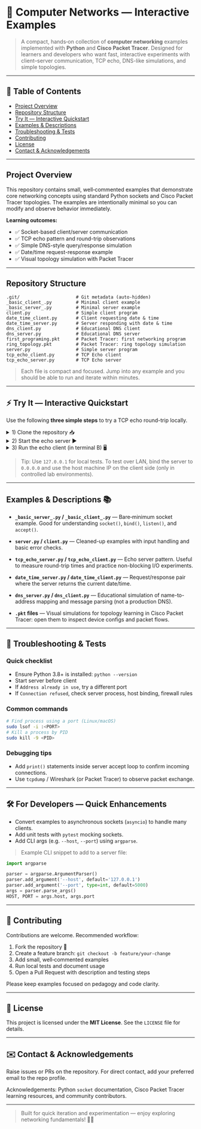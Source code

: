 # 🚀 Computer Networks — Interactive Examples

> A compact, hands‑on collection of **computer networking** examples implemented with **Python** and **Cisco Packet Tracer**. Designed for learners and developers who want fast, interactive experiments with client–server communication, TCP echo, DNS-like simulations, and simple topologies.

---

## 📌 Table of Contents

* [Project Overview](#project-overview)
* [Repository Structure](#repository-structure)
* [Try It — Interactive Quickstart](#try-it---interactive-quickstart)
* [Examples & Descriptions](#examples--descriptions)
* [Troubleshooting & Tests](#troubleshooting--tests)
* [Contributing](#contributing)
* [License](#license)
* [Contact & Acknowledgements](#contact--acknowledgements)

---

## Project Overview

This repository contains small, well‑commented examples that demonstrate core networking concepts using standard Python sockets and Cisco Packet Tracer topologies. The examples are intentionally minimal so you can modify and observe behavior immediately.

**Learning outcomes:**

* ✅ Socket-based client/server communication
* ✅ TCP echo pattern and round-trip observations
* ✅ Simple DNS-style query/response simulation
* ✅ Date/time request-response example
* ✅ Visual topology simulation with Packet Tracer

---

## Repository Structure

```
.git/                     # Git metadata (auto-hidden)
_basic_client_.py         # Minimal client example
_basic_server_.py         # Minimal server example
client.py                 # Simple client program
date_time_client.py       # Client requesting date & time
date_time_server.py       # Server responding with date & time
dns_client.py             # Educational DNS client
dns_server.py             # Educational DNS server
first_programing.pkt      # Packet Tracer: first networking program
ring_topology.pkt         # Packet Tracer: ring topology simulation
server.py                 # Simple server program
tcp_echo_client.py        # TCP Echo client
tcp_echo_server.py        # TCP Echo server
```

> Each file is compact and focused. Jump into any example and you should be able to run and iterate within minutes.

---

## ⚡ Try It — Interactive Quickstart

Use the following **three simple steps** to try a TCP echo round-trip locally.

<details>
<summary>1) Clone the repository 📥</summary>

```bash
git clone https://github.com/your-username/computer-networks-examples.git
cd computer-networks-examples
```

</details>

<details>
<summary>2) Start the echo server ▶️</summary>

```bash
# Start server in terminal A
python tcp_echo_server.py
# or
python3 tcp_echo_server.py
```

If the script contains configurable host/port variables, open it and adjust `HOST = '127.0.0.1'` and `PORT = 5000` (or your preferred port).

</details>

<details>
<summary>3) Run the echo client (in terminal B) 🖥️</summary>

```bash
python tcp_echo_client.py
# or
python3 tcp_echo_client.py
```

Type a message in the client terminal — the server should echo it back. ✅

</details>

> Tip: Use `127.0.0.1` for local tests. To test over LAN, bind the server to `0.0.0.0` and use the host machine IP on the client side (only in controlled lab environments).

---

## Examples & Descriptions 📚

* **`_basic_server_.py` / `_basic_client_.py`** — Bare‑minimum socket example. Good for understanding `socket()`, `bind()`, `listen()`, and `accept()`.

* **`server.py` / `client.py`** — Cleaned-up examples with input handling and basic error checks.

* **`tcp_echo_server.py` / `tcp_echo_client.py`** — Echo server pattern. Useful to measure round-trip times and practice non-blocking I/O experiments.

* **`date_time_server.py` / `date_time_client.py`** — Request/response pair where the server returns the current date/time.

* **`dns_server.py` / `dns_client.py`** — Educational simulation of name-to-address mapping and message parsing (not a production DNS).

* **`.pkt` files** — Visual simulations for topology learning in Cisco Packet Tracer: open them to inspect device configs and packet flows.

---

## 🧪 Troubleshooting & Tests

### Quick checklist

* Ensure Python 3.8+ is installed: `python --version`
* Start server before client
* If `Address already in use`, try a different port
* If `Connection refused`, check server process, host binding, firewall rules

### Common commands

```bash
# Find process using a port (Linux/macOS)
sudo lsof -i :<PORT>
# Kill a process by PID
sudo kill -9 <PID>
```

### Debugging tips

* Add `print()` statements inside server accept loop to confirm incoming connections.
* Use `tcpdump` / Wireshark (or Packet Tracer) to observe packet exchange.

---

## 🛠️ For Developers — Quick Enhancements

* Convert examples to asynchronous sockets (`asyncio`) to handle many clients.
* Add unit tests with `pytest` mocking sockets.
* Add CLI args (e.g. `--host`, `--port`) using `argparse`.

> Example CLI snippet to add to a server file:

```python
import argparse

parser = argparse.ArgumentParser()
parser.add_argument('--host', default='127.0.0.1')
parser.add_argument('--port', type=int, default=5000)
args = parser.parse_args()
HOST, PORT = args.host, args.port
```

---

## 🤝 Contributing

Contributions are welcome. Recommended workflow:

1. Fork the repository 🍴
2. Create a feature branch: `git checkout -b feature/your-change`
3. Add small, well‑commented examples
4. Run local tests and document usage
5. Open a Pull Request with description and testing steps

Please keep examples focused on pedagogy and code clarity.

---

## 📜 License

This project is licensed under the **MIT License**. See the `LICENSE` file for details.

---

## ✉️ Contact & Acknowledgements

Raise issues or PRs on the repository. For direct contact, add your preferred email to the repo profile.

Acknowledgements: Python `socket` documentation, Cisco Packet Tracer learning resources, and community contributors.

---

> Built for quick iteration and experimentation — enjoy exploring networking fundamentals! 🔬🌐
